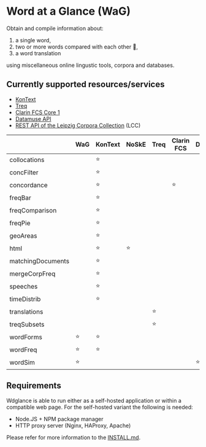 # Word at a Glance (WaG)

Obtain and compile information about:

1) a single word,
2) two or more words compared with each other :construction:,
3) a word translation

using miscellaneous online lingustic tools, corpora and databases.

## Currently supported resources/services

 - [KonText](https://github.com/czcorpus/kontext)
 - [Treq](https://treq.korpus.cz/)
 - [Clarin FCS Core 1](https://www.clarin.eu/content/federated-content-search-clarin-fcs)
 - [Datamuse API](https://www.datamuse.com/)
 - [REST API of the Leipzig Corpora Collection](http://api.corpora.uni-leipzig.de/ws/swagger-ui.html) (LCC)

|                   | WaG       | KonText | NoSkE  | Treq   | Clarin FCS | Datamuse   | ElasticSearch | LCC   |
--------------------|-----------|---------|--------|--------|------------|------------|-------------|---------|
| collocations      |           | :star:  |        |        |            |            |             | :star:  |
| concFilter        |           | :star:  |        |        |            |            |             |         |
| concordance       |           | :star:  |        |        | :star:     |            |             | :construction: |
| freqBar           |           | :star:  |        |        |            |            |             |         |
| freqComparison    |           | :star:  |        |        |            |            |             |         |
| freqPie           |           | :star:  |        |        |            |            |             |         |
| geoAreas          |           | :star:  |        |        |            |            |             |         |
| html              |           | :star:  | :star: |        |            |            |             |         |
| matchingDocuments |           | :star:  |        |        |            |            | :star:      |         |
| mergeCorpFreq     |           | :star:  |        |        |            |            |             |         |
| speeches          |           | :star:  |        |        |            |            |             |         |
| timeDistrib       |           | :star:  |        |        |            |            |             |         |
| translations      |           |         |        | :star: |            |            |             |         |
| treqSubsets       |           |         |        | :star: |            |            |             |         |
| wordForms         | :star:    | :star:  |        |        |            |            |             |         |
| wordFreq          | :star:    | :star:  |        |        |            |            |             |         |
| wordSim           | :star:    |    |        |        |            |  :star:    |             | :star: | 


## Requirements

Wdglance is able to run either as a self-hosted application or within a compatible web page.
For the self-hosted variant the following is needed:

- Node.JS + NPM package manager
- HTTP proxy server (Nginx, HAProxy, Apache)

Please refer for more information to the [INSTALL.md](./INSTALL.md).
